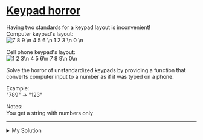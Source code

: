 # [Keypad horror](https://www.codewars.com/kata/5572392fee5b0180480001ae)

Having two standards for a keypad layout is inconvenient!  
Computer keypad's layout:  
![7 8 9  \n
4 5 6  \n
1 2 3  \n
0 \n](./../images/keypad_horror_1.svg)

Cell phone keypad's layout:  
![1 2 3\n 
4 5 6\n  
7 8 9\n  
0\n](./../images/keypad_horror_2.svg)

Solve the horror of unstandardized keypads by providing a function that converts computer input to a number as if it was typed on a phone.

Example:  
"789" -> "123"

Notes:  
You get a string with numbers only

---

<details><summary>My Solution</summary>

```js
function computerToPhone(numbers) {
  const keypadDic = {
    7: 1,
    8: 2,
    9: 3,
    4: 4,
    5: 5,
    6: 6,
    1: 7,
    2: 8,
    3: 9,
    0: 0
  }

  return numbers
    ? numbers
        .split('')
        .map(v => keypadDic[v])
        .join('')
    : ''
}
```

</details>

